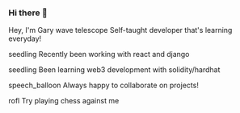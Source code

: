 ### Hi there 👋

Hey, I'm Gary wave
telescope Self-taught developer that's learning everyday!

seedling Recently been working with react and django

seedling Been learning web3 development with solidity/hardhat

speech_balloon Always happy to collaborate on projects!

rofl Try playing chess against me

<!--
**adamseid/adamseid** is a ✨ _special_ ✨ repository because its `README.md` (this file) appears on your GitHub profile.

Here are some ideas to get you started:

- 🔭 I’m currently working on ...
- 🌱 I’m currently learning ...
- 👯 I’m looking to collaborate on ...
- 🤔 I’m looking for help with ...
- 💬 Ask me about ...ddd
- 📫 How to reach me: ...
- 😄 Pronouns: ...
- ⚡ Fun fact: ...
-->
